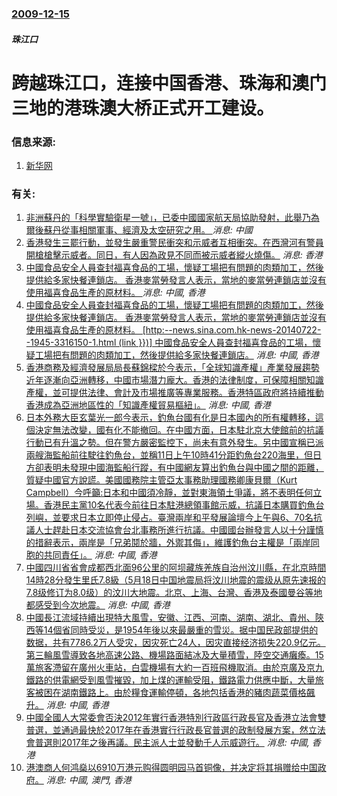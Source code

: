 ### [2009-12-15](/news/2009/12/15/index.md)

##### 珠江口
# 跨越珠江口，连接中国香港、珠海和澳门三地的港珠澳大桥正式开工建设。




### 信息来源:

1. [新华网](http://news.xinhuanet.com/politics/2009-12/15/content_12648816.htm)

### 有关:

1. [ 非洲蘇丹的「科學實驗衛星一號」，已委中國國家航天局協助發射，此舉乃為爾後蘇丹從事相關軍事、經濟及太空研究之用。 ](/zh/news/2019/11/3/非洲蘇丹的-科學實驗衛星一號-已委中國國家航天局協助發射-此舉乃為爾後蘇丹從事相關軍事-經濟及太空研究之用.md) _消息: 中國_
2. [ 香港發生三罷行動，並發生嚴重警民衝突和示威者互相衝突。在西灣河有警員開槍槍擊示威者。同日，有人因為政見不同而被示威者縱火燒傷。](/zh/news/2019/11/11/香港發生三罷行動-並發生嚴重警民衝突和示威者互相衝突-在西灣河有警員開槍槍擊示威者-同日-有人因為政見不同而被示威者縱.md) _消息: 香港_
3. [ 中國食品安全人員查封福喜食品的工場，懷疑工場把有問題的肉類加工，然後提供給多家快餐連鎖店。 香港麥當勞發言人表示，當地的麥當勞連鎖店並沒有使用福喜食品生產的原材料。 ](/zh/news/2014/07/21/中國食品安全人員查封福喜食品的工場-懷疑工場把有問題的肉類加工-然後提供給多家快餐連鎖店-香港麥當勞發言人表示-當地.md) _消息: 中國, 香港_
4. [ 中國食品安全人員查封福喜食品的工場，懷疑工場把有問題的肉類加工，然後提供給多家快餐連鎖店。 香港麥當勞發言人表示，當地的麥當勞連鎖店並沒有使用福喜食品生產的原材料。 [http:--news.sina.com.hk-news-20140722--1945-3316150-1.html (link }})] 中國食品安全人員查封福喜食品的工場，懷疑工場把有問題的肉類加工，然後提供給多家快餐連鎖店。](/zh/news/2014/07/21/中國食品安全人員查封福喜食品的工場-懷疑工場把有問題的肉類加工-然後提供給多家快餐連鎖店-香港麥當勞發言人表示-當地.md) _消息: 中國, 香港_
5. [香港商務及經濟發展局局長蘇錦樑於今表示，「全球知識產權」產業發展趨勢近年逐漸向亞洲轉移，中國市場潛力龐大。香港的法律制度，可保障相關知識產權，並可提供法律、會計及市場推廣等專業服務。香港特區政府將持續推動香港成為亞洲地區性的「知識產權貿易樞紐」。](/zh/news/2012/12/7/香港商務及經濟發展局局長蘇錦樑於今表示-全球知識產權-產業發展趨勢近年逐漸向亞洲轉移-中國市場潛力龐大-香港的法律制度.md) _消息: 中國, 香港_
6. [ 日本外務大臣玄葉光一郎今表示，釣魚台國有化是日本國內的所有權轉移，這個決定無法改變，國有化不能撤回。在中國方面，日本駐北京大使館前的抗議行動已有升溫之勢。但在警方嚴密監控下，尚未有意外發生。另中國宣稱已派兩艘海監船前往駛往釣魚台，並稱11日上午10時41分距釣魚台220海里，但日方卻表明未發現中國海監船行蹤，有中國網友算出釣魚台與中國之間的距離，質疑中國官方說謊。美國國務院主管亞太事務助理國務卿康貝爾（Kurt Campbell）今呼籲:日本和中國須冷靜，並對東海領土爭議，將不表明任何立場。香港民主黨10名代表今前往日本駐港總領事館示威，抗議日本購買釣魚台列嶼，並要求日本立即停止侵占。臺灣兩岸和平發展論壇今上午與6、70名抗議人士趕赴日本交流協會台北事務所進行抗議。中國國台辦發言人以十分謹慎的措辭表示，兩岸是「兄弟鬩於牆，外禦其侮」，維護釣魚台主權是「兩岸同胞的共同責任」。](/zh/news/2012/09/12/日本外務大臣玄葉光一郎今表示-釣魚台國有化是日本國內的所有權轉移-這個決定無法改變-國有化不能撤回-在中國方面-日本駐.md) _消息: 中國, 香港_
7. [中國四川省省會成都西北面96公里的阿坝藏族羌族自治州汶川縣，在北京時間14時28分發生里氏7.8級（5月18日中国地震局将汶川地震的震级从原先速报的7.8级修订为8.0级）的汶川大地震。北京、上海、台灣、香港及泰國曼谷等地都感受到今次地震。](/zh/news/2008/05/12/中國四川省省會成都西北面96公里的阿坝藏族羌族自治州汶川縣-在北京時間14時28分發生里氏78級-5月18日中国地震局.md) _消息: 中國, 香港_
8. [中國長江流域持續出現特大風雪，安徽、江西、河南、湖南、湖北、貴州、陝西等14個省同時受災，是1954年後以來最嚴重的雪災。据中国民政部提供的数据，共有7786.2万人受灾，因灾死亡24人，因灾直接经济损失220.9亿元。第三輪風雪導致各地高速公路、機場路面結冰及大量積雪，陸空交通癱瘓。15萬旅客滯留在廣州火車站，白雲機場有大約一百班飛機取消。由於京廣及京九鐵路的供電網受到風雪摧毀，加上煤的運輸受阻，鐵路電力供應中斷，大量旅客被困在湖南鐵路上。由於糧食運輸停頓，各地包括香港的豬肉蔬菜價格飆升。](/zh/news/2008/01/28/中國長江流域持續出現特大風雪-安徽-江西-河南-湖南-湖北-貴州-陝西等14個省同時受災-是1954年後以來最嚴重的雪災.md) _消息: 中國, 香港_
9. [中國全國人大常委會否決2012年實行香港特別行政區行政長官及香港立法會雙普選，並通過最快於2017年在香港實行行政長官普選的政制發展方案，然立法會普選則2017年之後再議。民主派人士並發動千人示威遊行。](/zh/news/2007/12/29/中國全國人大常委會否決2012年實行香港特別行政區行政長官及香港立法會雙普選-並通過最快於2017年在香港實行行政長官普.md) _消息: 中國, 香港_
10. [港澳商人何鸿燊以6910万港元购得圆明园马首铜像，并决定将其捐赠给中国政府。](/zh/news/2007/09/20/港澳商人何鸿燊以6910万港元购得圆明园马首铜像-并决定将其捐赠给中国政府.md) _消息: 中國, 澳門, 香港_
